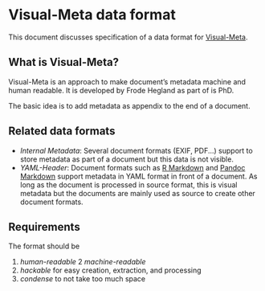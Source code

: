# Visual-Meta data format

This document discusses specification of a data format for [Visual-Meta](http://wordpress.liquid.info/06/visual-meta/).

## What is Visual-Meta?

Visual-Meta is an approach to make document’s metadata machine and human readable. It is developed by Frode Hegland as part of is PhD.

The basic idea is to add metadata as appendix to the end of a document.

## Related data formats

* _Internal Metadata_: Several document formats (EXIF, PDF...) support to store metadata as part of a document but this data is not visible.
* _YAML-Header_: Document formats such as [R Markdown](https://bookdown.org/yihui/rmarkdown/markdown-document.html) and [Pandoc Markdown](https://pandoc.org/MANUAL.html#extension-yaml_metadata_block) support metadata in YAML format in front of a document. As long as the document is processed in source format, this is visual metadata but the documents are mainly used as source to create other document formats.

## Requirements

The format should be 

1. _human-readable_
2 _machine-readable_
3. _hackable_ for easy creation, extraction, and processing
4. _condense_ to not take too much space
